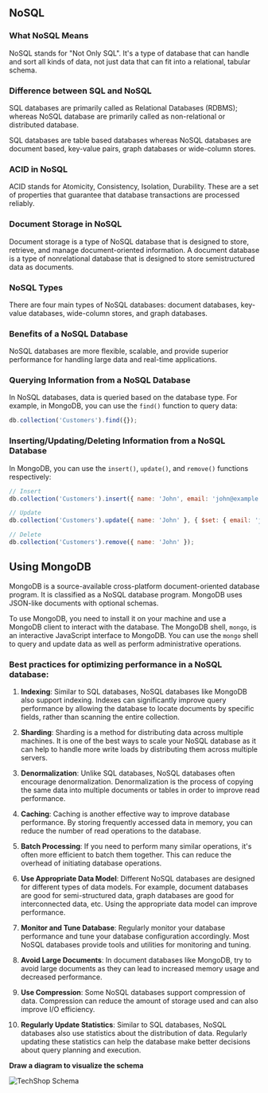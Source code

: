## NoSQL

### What NoSQL Means

NoSQL stands for "Not Only SQL". It's a type of database that can handle and sort all kinds of data, not just data that can fit into a relational, tabular schema.

### Difference between SQL and NoSQL

SQL databases are primarily called as Relational Databases (RDBMS); whereas NoSQL database are primarily called as non-relational or distributed database.

SQL databases are table based databases whereas NoSQL databases are document based, key-value pairs, graph databases or wide-column stores.

### ACID in NoSQL

ACID stands for Atomicity, Consistency, Isolation, Durability. These are a set of properties that guarantee that database transactions are processed reliably.

### Document Storage in NoSQL

Document storage is a type of NoSQL database that is designed to store, retrieve, and manage document-oriented information. A document database is a type of nonrelational database that is designed to store semistructured data as documents.

### NoSQL Types

There are four main types of NoSQL databases: document databases, key-value databases, wide-column stores, and graph databases.

### Benefits of a NoSQL Database

NoSQL databases are more flexible, scalable, and provide superior performance for handling large data and real-time applications.

### Querying Information from a NoSQL Database

In NoSQL databases, data is queried based on the database type. For example, in MongoDB, you can use the `find()` function to query data:

```javascript
db.collection('Customers').find({});
```

### Inserting/Updating/Deleting Information from a NoSQL Database

In MongoDB, you can use the `insert()`, `update()`, and `remove()` functions respectively:

```javascript
// Insert
db.collection('Customers').insert({ name: 'John', email: 'john@example.com' });

// Update
db.collection('Customers').update({ name: 'John' }, { $set: { email: 'john_new@example.com' } });

// Delete
db.collection('Customers').remove({ name: 'John' });
```

## Using MongoDB

MongoDB is a source-available cross-platform document-oriented database program. It is classified as a NoSQL database program. MongoDB uses JSON-like documents with optional schemas.

To use MongoDB, you need to install it on your machine and use a MongoDB client to interact with the database. The MongoDB shell, `mongo`, is an interactive JavaScript interface to MongoDB. You can use the `mongo` shell to query and update data as well as perform administrative operations.

### Best practices for optimizing performance in a NoSQL database:

1. **Indexing**: Similar to SQL databases, NoSQL databases like MongoDB also support indexing. Indexes can significantly improve query performance by allowing the database to locate documents by specific fields, rather than scanning the entire collection.

2. **Sharding**: Sharding is a method for distributing data across multiple machines. It is one of the best ways to scale your NoSQL database as it can help to handle more write loads by distributing them across multiple servers.

3. **Denormalization**: Unlike SQL databases, NoSQL databases often encourage denormalization. Denormalization is the process of copying the same data into multiple documents or tables in order to improve read performance.

4. **Caching**: Caching is another effective way to improve database performance. By storing frequently accessed data in memory, you can reduce the number of read operations to the database.

5. **Batch Processing**: If you need to perform many similar operations, it's often more efficient to batch them together. This can reduce the overhead of initiating database operations.

6. **Use Appropriate Data Model**: Different NoSQL databases are designed for different types of data models. For example, document databases are good for semi-structured data, graph databases are good for interconnected data, etc. Using the appropriate data model can improve performance.

7. **Monitor and Tune Database**: Regularly monitor your database performance and tune your database configuration accordingly. Most NoSQL databases provide tools and utilities for monitoring and tuning.

8. **Avoid Large Documents**: In document databases like MongoDB, try to avoid large documents as they can lead to increased memory usage and decreased performance.

9. **Use Compression**: Some NoSQL databases support compression of data. Compression can reduce the amount of storage used and can also improve I/O efficiency.

10. **Regularly Update Statistics**: Similar to SQL databases, NoSQL databases also use statistics about the distribution of data. Regularly updating these statistics can help the database make better decisions about query planning and execution.

**Draw a diagram to visualize the schema**

![TechShop Schema](https://github.com/ALU-BSE/databases-sql-MaikarfiJesse/assets/99619280/9fbc9029-7626-4c6e-99bb-08a957cab323)
